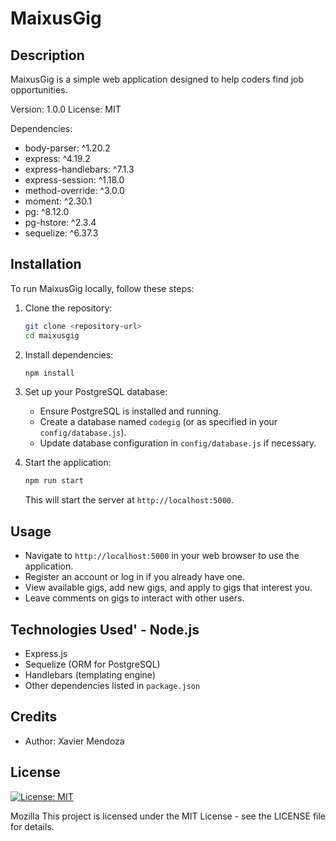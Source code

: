  # MaixusGig

## Description
MaixusGig is a simple web application designed to help coders find job opportunities.

 Version: 1.0.0
 License: MIT

 Dependencies:
   - body-parser: ^1.20.2
   - express: ^4.19.2
   - express-handlebars: ^7.1.3
   - express-session: ^1.18.0
   - method-override: ^3.0.0
   - moment: ^2.30.1
   - pg: ^8.12.0
   - pg-hstore: ^2.3.4
   - sequelize: ^6.37.3

 ## Installation
 To run MaixusGig locally, follow these steps:
 
 1. Clone the repository:
    ```bash
    git clone <repository-url>
    cd maixusgig
    ```
 
 2. Install dependencies:
    ```bash
    npm install
    ```
 
 3. Set up your PostgreSQL database:
    - Ensure PostgreSQL is installed and running.
    - Create a database named `codegig` (or as specified in your `config/database.js`).
    - Update database configuration in `config/database.js` if necessary.
 
 4. Start the application:
    ```bash
    npm run start
    ```
    This will start the server at `http://localhost:5000`.
 
 ## Usage
 - Navigate to `http://localhost:5000` in your web browser to use the application.
 - Register an account or log in if you already have one.
 - View available gigs, add new gigs, and apply to gigs that interest you.
 - Leave comments on gigs to interact with other users.
 
 ## Technologies Used' - Node.js
 - Express.js
 - Sequelize (ORM for PostgreSQL)
 - Handlebars (templating engine)
 - Other dependencies listed in `package.json`
 
 ## Credits
 - Author: Xavier Mendoza
 
 ## License
 [![License: MIT](https://img.shields.io/badge/License-MIT-yellow.svg)](https://opensource.org/licenses/MIT)

Mozilla
 This project is licensed under the MIT License - see the LICENSE file for details.
